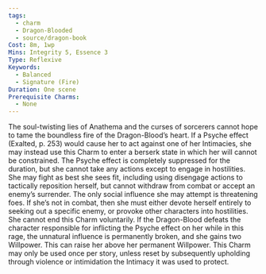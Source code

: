 ```yaml
---
tags:
  - charm
  - Dragon-Blooded
  - source/dragon-book
Cost: 8m, 1wp
Mins: Integrity 5, Essence 3
Type: Reflexive
Keywords:
  - Balanced
  - Signature (Fire)
Duration: One scene
Prerequisite Charms:
  - None
---
```

The soul-twisting lies of Anathema and the curses of sorcerers cannot hope to tame the boundless fire of the Dragon-Blood’s heart. If a Psyche effect (Exalted, p. 253) would cause her to act against one of her Intimacies, she may instead use this Charm to enter a berserk state in which her will cannot be constrained. The Psyche effect is completely suppressed for the duration, but she cannot take any actions except to engage in hostilities. She may fight as best she sees fit, including using disengage actions to tactically reposition herself, but cannot withdraw from combat or accept an enemy’s surrender. The only social influence she may attempt is threatening foes. If she’s not in combat, then she must either devote herself entirely to seeking out a specific enemy, or provoke other characters into hostilities. She cannot end this Charm voluntarily. If the Dragon-Blood defeats the character responsible for inflicting the Psyche effect on her while in this rage, the unnatural influence is permanently broken, and she gains two Willpower. This can raise her above her permanent Willpower. This Charm may only be used once per story, unless reset by subsequently upholding through violence or intimidation the Intimacy it was used to protect.